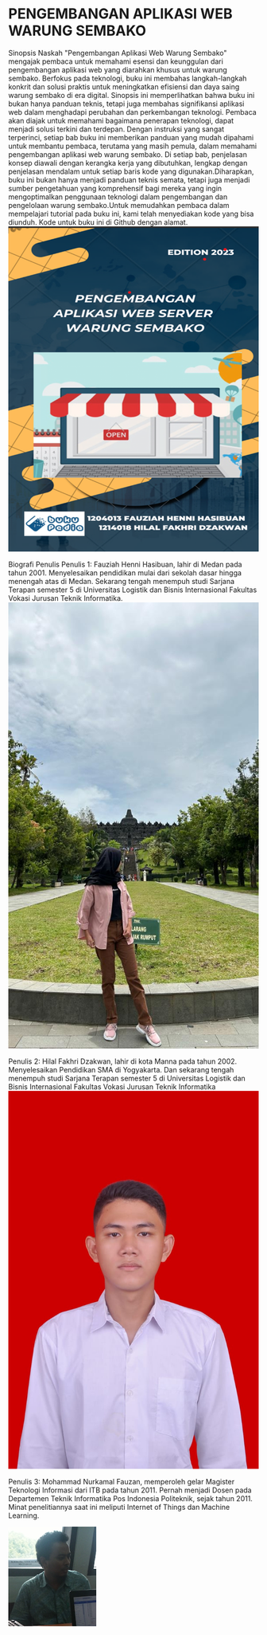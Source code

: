 # PENGEMBANGAN APLIKASI WEB WARUNG SEMBAKO

Sinopsis Naskah
"Pengembangan Aplikasi Web Warung Sembako" mengajak pembaca untuk memahami esensi dan keunggulan dari pengembangan aplikasi web yang diarahkan khusus untuk warung sembako. Berfokus pada teknologi, buku ini membahas langkah-langkah konkrit dan solusi praktis untuk meningkatkan efisiensi dan daya saing warung sembako di era digital. Sinopsis ini memperlihatkan bahwa buku ini bukan hanya panduan teknis, tetapi juga membahas signifikansi aplikasi web dalam menghadapi perubahan dan perkembangan teknologi. Pembaca akan diajak untuk memahami bagaimana penerapan teknologi, dapat menjadi solusi terkini dan terdepan. Dengan instruksi yang sangat terperinci, setiap bab buku ini memberikan panduan yang mudah dipahami untuk membantu pembaca, terutama yang masih pemula, dalam memahami pengembangan aplikasi web warung sembako. Di setiap bab, penjelasan konsep diawali dengan kerangka kerja yang dibutuhkan, lengkap dengan penjelasan mendalam untuk setiap baris kode yang digunakan.Diharapkan, buku ini bukan hanya menjadi panduan teknis semata, tetapi juga menjadi sumber pengetahuan yang komprehensif bagi mereka yang ingin mengoptimalkan penggunaan teknologi dalam pengembangan dan pengelolaan warung sembako.Untuk memudahkan pembaca dalam mempelajari tutorial pada buku ini, kami telah menyediakan kode yang bisa diunduh. Kode untuk buku ini di Github dengan alamat.
![Alt text](<images/cover depan buku.png>)

Biografi Penulis 
Penulis 1: Fauziah Henni Hasibuan, lahir di Medan pada tahun 2001. Menyelesaikan pendidikan mulai dari sekolah dasar hingga menengah atas di Medan. Sekarang tengah menempuh studi Sarjana Terapan semester 5 di Universitas Logistik dan Bisnis Internasional Fakultas Vokasi Jurusan Teknik Informatika.
![Alt text](<images/penulis 1.jpeg>)


Penulis 2: Hilal Fakhri Dzakwan, lahir di kota Manna pada tahun 2002. Menyelesaikan Pendidikan SMA di Yogyakarta. Dan sekarang tengah menempuh studi Sarjana Terapan semester 5 di Universitas Logistik dan Bisnis Internasional Fakultas Vokasi Jurusan Teknik Informatika
![Alt text](images/penulis.jpeg)


Penulis 3: Mohammad Nurkamal Fauzan, memperoleh gelar Magister Teknologi Informasi dari ITB pada tahun 2011. Pernah menjadi Dosen pada Departemen Teknik Informatika Pos Indonesia Politeknik, sejak tahun 2011. Minat penelitiannya saat ini meliputi Internet of Things dan Machine Learning.


![Alt text](<images/pak kamal.png>)